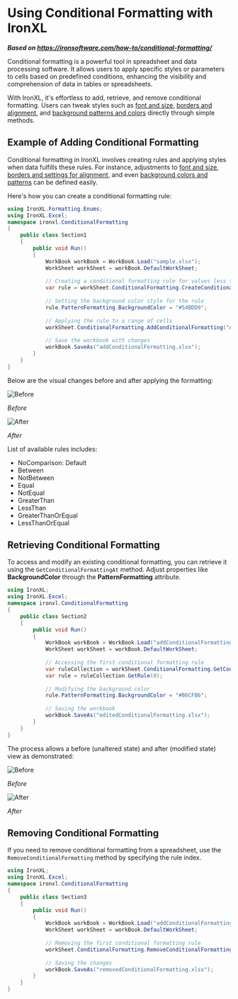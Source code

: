 # Using Conditional Formatting with IronXL

***Based on <https://ironsoftware.com/how-to/conditional-formatting/>***


Conditional formatting is a powerful tool in spreadsheet and data processing software. It allows users to apply specific styles or parameters to cells based on predefined conditions, enhancing the visibility and comprehension of data in tables or spreadsheets.

With IronXL, it's effortless to add, retrieve, and remove conditional formatting. Users can tweak styles such as [font and size](https://ironsoftware.com/csharp/excel/how-to/cell-font-size/), [borders and alignment](https://ironsoftware.com/csharp/excel/how-to/border-alignment/), and [background patterns and colors](https://ironsoftware.com/csharp/excel/how-to/background-pattern-color/) directly through simple methods.

## Example of Adding Conditional Formatting

Conditional formatting in IronXL involves creating rules and applying styles when data fulfills these rules. For instance, adjustments to [font and size](https://ironsoftware.com/csharp/excel/how-to/cell-font-size/), [borders and settings for alignment](https://ironsoftware.com/csharp/excel/how-to/border-alignment/), and even [background colors and patterns](https://ironsoftware.com/csharp/excel/how-to/background-pattern-color/) can be defined easily.

Here's how you can create a conditional formatting rule:

```cs
using IronXL.Formatting.Enums;
using IronXL.Excel;
namespace ironxl.ConditionalFormatting
{
    public class Section1
    {
        public void Run()
        {
            WorkBook workBook = WorkBook.Load("sample.xlsx");
            WorkSheet workSheet = workBook.DefaultWorkSheet;
            
            // Creating a conditional formatting rule for values less than 8
            var rule = workSheet.ConditionalFormatting.CreateConditionalFormattingRule(ComparisonOperator.LessThan, "8");
            
            // Setting the background color style for the rule
            rule.PatternFormatting.BackgroundColor = "#54BDD9";
            
            // Applying the rule to a range of cells
            workSheet.ConditionalFormatting.AddConditionalFormatting("A1:A10", rule);
            
            // Save the workbook with changes
            workBook.SaveAs("addConditionalFormatting.xlsx");
        }
    }
}
```

Below are the visual changes before and after applying the formatting:

<div class="competitors-section__wrapper-even-1">
    <div class="competitors__card" style="width: 49%;">
        <img src="https://ironsoftware.com/static-assets/excel/how-to/conditional-formatting/before.png" alt="Before" class="img-responsive add-shadow" style="margin: auto;">
        <p class="competitors__download-link" style="color: #181818; font-style: italic;">Before</p>
    </div>
    <div class="competitors__card" style="width: 49%;">
        <img src="https://ironsoftware.com/static-assets/excel/how-to/conditional-formatting/after.png" alt="After" class="img-responsive add-shadow" style="margin: auto;">
        <p class="competitors__download-link" style="color: #181818; font-style: italic;">After</p>
    </div>
</div>

List of available rules includes:
- NoComparison: Default
- Between
- NotBetween
- Equal
- NotEqual
- GreaterThan
- LessThan
- GreaterThanOrEqual
- LessThanOrEqual

## Retrieving Conditional Formatting

To access and modify an existing conditional formatting, you can retrieve it using the `GetConditionalFormattingAt` method. Adjust properties like **BackgroundColor** through the **PatternFormatting** attribute.

```cs
using IronXL;
using IronXL.Excel;
namespace ironxl.ConditionalFormatting
{
    public class Section2
    {
        public void Run()
        {
            WorkBook workBook = WorkBook.Load("addConditionalFormatting.xlsx");
            WorkSheet workSheet = workBook.DefaultWorkSheet;
            
            // Accessing the first conditional formatting rule
            var ruleCollection = workSheet.ConditionalFormatting.GetConditionalFormattingAt(0);
            var rule = ruleCollection.GetRule(0);
            
            // Modifying the background color
            rule.PatternFormatting.BackgroundColor = "#B6CFB6";
            
            // Saving the workbook
            workBook.SaveAs("editedConditionalFormatting.xlsx");
        }
    }
}
```

The process allows a before (unaltered state) and after (modified state) view as demonstrated:

<div class="competitors-section__wrapper-even-1">
    <div class="competitors__card" style="width: 49%;">
        <img src="https://ironsoftware.com/static-assets/excel/how-to/conditional-formatting/after.png" alt="Before" class="img-responsive add-shadow" style="margin: auto;">
        <p class="competitors__download-link" style="color: #181818; font-style: italic;">Before</p>
    </div>
    <div class="competitors__card" style="width: 49%;">
        <img src="https://ironsoftware.com/static-assets/excel/how-to/conditional-formatting/edit-style.png" alt="After" class="img-responsive add-shadow" style="margin: auto;">
        <p class="competitors__download-link" style="color: #181818; font-style: italic;">After</p>
    </div>
</div>

## Removing Conditional Formatting

If you need to remove conditional formatting from a spreadsheet, use the `RemoveConditionalFormatting` method by specifying the rule index.

```cs
using IronXL;
using IronXL.Excel;
namespace ironxl.ConditionalFormatting
{
    public class Section3
    {
        public void Run()
        {
            WorkBook workBook = WorkBook.Load("addConditionalFormatting.xlsx");
            WorkSheet workSheet = workBook.DefaultWorkSheet;
            
            // Removing the first conditional formatting rule
            workSheet.ConditionalFormatting.RemoveConditionalFormatting(0);
            
            // Saving the changes
            workBook.SaveAs("removedConditionalFormatting.xlsx");
        }
    }
}
```